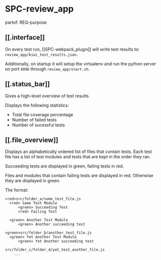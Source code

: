 # SPC-review_app
partof: REQ-purpose
###

## [[.interface]]

On every test run, [[SPC-webpack_plugin]] will write test results to: `review_app/kiwi_test_results.json`.

Additionally, on startup it will setup the virtualenv and run the python server on port `8096` through `review_app/start.sh`.

## [[.status_bar]]

Gives a high-level overview of test results.

Displays the following statistics:
* Total file coverage percentage
* Number of failed tests
* Number of sucessful tests


## [[.file_overview]] 

Displays an alphabetically ordered list of files that contain tests.
Each test file has a list of test modules and tests that are kept in the order they ran.

Succeeding tests are displayed in green, failing tests in red.

Files and modules that contain failing tests are displayed in red.
Otherwise they are displayed in green.

The format:

```
<red>src/folder_a/some_test_file.js
  <red> Some Test Module
      <green> Succeeding Test 
      <red> Failing Test
	  
  <green> Another Test Module
      <green> Another succeeding test 

<green>src/folder_b/another_test_file.js
  <green> Yet Another Test Module
      <green> Yet Another succeeding test 
      
src/folder_c/folder_d/yet_test_another_file.js
	...
